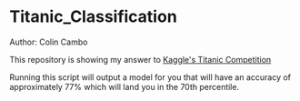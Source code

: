 # Titanic_Classification

Author: Colin Cambo

This repository is showing my answer to [Kaggle's Titanic Competition](https://www.kaggle.com/c/titanic/)

Running this script will output a model for you that will have an accuracy of approximately 77% which will land you in the 70th percentile.
